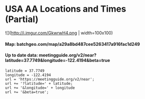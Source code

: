 # USA AA Locations and Times (Partial)

![](http://i.imgur.com/GkwrwH4.png | width=100x100)

#### Map: batchgeo.com/map/a29a8bd487cee5263417a916fac1d249

#### Up to date data: meetingguide.org/v2/near?latitude=37.7749&longitude=-122.4194&beta=true

```
latitude = 37.7749
longitude = -122.4194
url = 'https://meetingguide.org/v2/near';
url += '?latitude=' + latitude;
url += '&longitude=' + longitude
url += '&beta=true';
```
